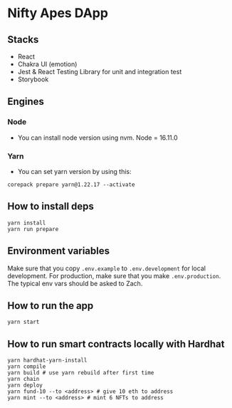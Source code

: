 # Nifty Apes DApp

## Stacks

- React
- Chakra UI (emotion)
- Jest & React Testing Library for unit and integration test
- Storybook

## Engines

### Node

- You can install node version using nvm.
  Node = 16.11.0

### Yarn

- You can set yarn version by using this:

```shell
corepack prepare yarn@1.22.17 --activate
```

## How to install deps

```shell
yarn install
yarn run prepare
```

## Environment variables

Make sure that you copy `.env.example` to `.env.development` for local development. For production, make sure that you make `.env.production`.
The typical env vars should be asked to Zach.

## How to run the app

```shell
yarn start
```

## How to run smart contracts locally with Hardhat

```shell
yarn hardhat-yarn-install
yarn compile
yarn build # use yarn rebuild after first time
yarn chain
yarn deploy
yarn fund-10 --to <address> # give 10 eth to address
yarn mint --to <address> # mint 6 NFTs to address
```
